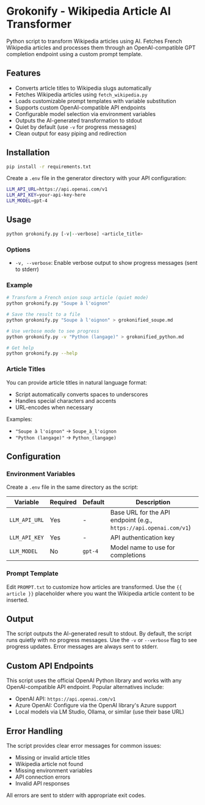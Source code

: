 # Grokonify - Wikipedia Article AI Transformer

Python script to transform Wikipedia articles using AI. Fetches French Wikipedia articles and processes them through an OpenAI-compatible GPT completion endpoint using a custom prompt template.

## Features

- Converts article titles to Wikipedia slugs automatically
- Fetches Wikipedia articles using `fetch_wikipedia.py`
- Loads customizable prompt templates with variable substitution
- Supports custom OpenAI-compatible API endpoints
- Configurable model selection via environment variables
- Outputs the AI-generated transformation to stdout
- Quiet by default (use `-v` for progress messages)
- Clean output for easy piping and redirection

## Installation

```bash
pip install -r requirements.txt
```

Create a `.env` file in the generator directory with your API configuration:

```bash
LLM_API_URL=https://api.openai.com/v1
LLM_API_KEY=your-api-key-here
LLM_MODEL=gpt-4
```

## Usage

```bash
python grokonify.py [-v|--verbose] <article_title>
```

### Options

- `-v, --verbose`: Enable verbose output to show progress messages (sent to stderr)

### Example

```bash
# Transform a French onion soup article (quiet mode)
python grokonify.py "Soupe à l'oignon"

# Save the result to a file
python grokonify.py "Soupe à l'oignon" > grokonified_soupe.md

# Use verbose mode to see progress
python grokonify.py -v "Python (langage)" > grokonified_python.md

# Get help
python grokonify.py --help
```

### Article Titles

You can provide article titles in natural language format:
- Script automatically converts spaces to underscores
- Handles special characters and accents
- URL-encodes when necessary

Examples:
- `"Soupe à l'oignon"` → `Soupe_à_l'oignon`
- `"Python (langage)"` → `Python_(langage)`

## Configuration

### Environment Variables

Create a `.env` file in the same directory as the script:

| Variable | Required | Default | Description |
|----------|----------|---------|-------------|
| `LLM_API_URL` | Yes | - | Base URL for the API endpoint (e.g., `https://api.openai.com/v1`) |
| `LLM_API_KEY` | Yes | - | API authentication key |
| `LLM_MODEL` | No | `gpt-4` | Model name to use for completions |

### Prompt Template

Edit `PROMPT.txt` to customize how articles are transformed. Use the `{{ article }}` placeholder where you want the Wikipedia article content to be inserted.

## Output

The script outputs the AI-generated result to stdout. By default, the script runs quietly with no progress messages. Use the `-v` or `--verbose` flag to see progress updates. Error messages are always sent to stderr.

## Custom API Endpoints

This script uses the official OpenAI Python library and works with any OpenAI-compatible API endpoint. Popular alternatives include:
- OpenAI API: `https://api.openai.com/v1`
- Azure OpenAI: Configure via the OpenAI library's Azure support
- Local models via LM Studio, Ollama, or similar (use their base URL)

## Error Handling

The script provides clear error messages for common issues:
- Missing or invalid article titles
- Wikipedia article not found
- Missing environment variables
- API connection errors
- Invalid API responses

All errors are sent to stderr with appropriate exit codes.
